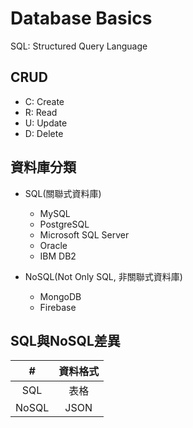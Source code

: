 # Database Basics

SQL: Structured Query Language

## CRUD

- C: Create
- R: Read
- U: Update
- D: Delete

## 資料庫分類

- SQL(關聯式資料庫)
    - MySQL
    - PostgreSQL
    - Microsoft SQL Server
    - Oracle
    - IBM DB2

- NoSQL(Not Only SQL, 非關聯式資料庫)
    - MongoDB
    - Firebase

## SQL與NoSQL差異

|   #   |  資料格式  |
| :---: | :------: | 
| SQL | 表格 |
| NoSQL | JSON |

